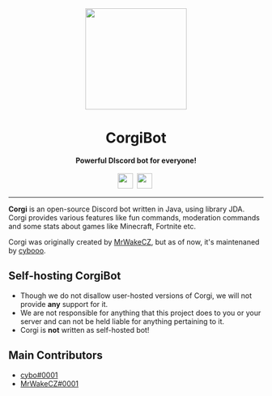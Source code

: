 
<div align="center">
    <a href="https://www.cyborggg.eu/images/corgi_logo.jpg"><img src="https://www.cyborggg.eu/images/corgi_logo.jpg" height="200" width="200"></a>
    <h1>CorgiBot</h1>
    <strong>Powerful DIscord bot for everyone!</strong><br><br>
    <img src="https://forthebadge.com/images/badges/made-with-java.svg" height="30">&nbsp;
    <img src="https://forthebadge.com/images/badges/built-with-love.svg" height="30">&nbsp;
</div>

---

**Corgi** is an open-source Discord bot written in Java, using library JDA.
Corgi provides various features like fun commands, moderation commands and some stats about games like Minecraft, Fortnite etc.

Corgi was originally created by [MrWakeCZ](https://github.com/MrWakeCZ), but as of now, it's maintenaned by [cybooo](https://github.com/cybooo).

## Self-hosting CorgiBot
- Though we do not disallow user-hosted versions of Corgi, we will not provide **any** support for it.
- We are not responsible for anything that this project does to you or your server and can not be held liable for anything pertaining to it. 
- Corgi is **not** written as self-hosted bot!

## Main Contributors
* [cybo#0001](https://github.com/cybooo)
* [MrWakeCZ#0001](https://github.com/MrWakeCZ)
